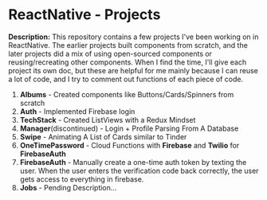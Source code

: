 # ReactNative - Projects
__Description:__ This repository contains a few projects I've been working on in ReactNative. The earlier projects built components from scratch, and the later projects did a mix of using open-sourced components or reusing/recreating other components. When I find the time, I'll give each project its own doc, but these are helpful for me mainly because I can reuse a lot of code, and I try to comment out functions of each piece of code.

1. __Albums__ - Created components like Buttons/Cards/Spinners from scratch
2. __Auth__ - Implemented Firebase login
3. __TechStack__ - Created ListViews with a Redux Mindset
4. __Manager__(discontinued) - Login + Profile Parsing From A Database
5. __Swipe__ - Animating A List of Cards similar to Tinder
6. __OneTimePassword__ - Cloud Functions with __Firebase__ and __Twilio__ for __FirebaseAuth__
7. __FirebaseAuth__ - Manually create a one-time auth token by texting the user. When the user enters the verification code back correctly, the user gets access to everything in firebase.
8. __Jobs__ - Pending Description...
